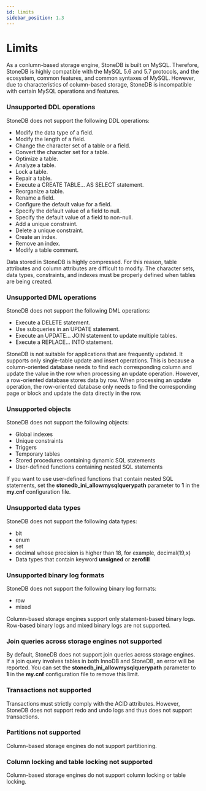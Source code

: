 ```yaml
---
id: limits
sidebar_position: 1.3
---
```


# Limits
As a conlumn-based storage engine, StoneDB is built on MySQL. Therefore, StoneDB is highly compatible with the MySQL 5.6 and 5.7 protocols, and the ecosystem, common features, and common syntaxes of MySQL. However, due to characteristics of column-based storage, StoneDB is incompatible with certain MySQL operations and features.
### Unsupported DDL operations
StoneDB does not support the following DDL operations:

- Modify the data type of a field.
- Modify the length of a field.
- Change the character set of a table or a field.
- Convert the character set for a table.
- Optimize a table.
- Analyze a table.
- Lock a table.
- Repair a table.
- Execute a CREATE TABLE… AS SELECT statement.
- Reorganize a table.
- Rename a field.
- Configure the default value for a field.
- Specify the default value of a field to null.
- Specify the default value of a field to non-null.
- Add a unique constraint.
- Delete a unique constraint.
- Create an index.
- Remove an index.
- Modify a table comment.

Data stored in StoneDB is highly compressed. For this reason, table attributes and column attributes are difficult to modify. The character sets, data types, constraints, and indexes must be properly defined when tables are being created.
### Unsupported DML operations
StoneDB does not support the following DML operations:

- Execute a DELETE statement.
- Use subqueries in an UPDATE statement.
- Execute an UPDATE… JOIN statement to update multiple tables.
- Execute a REPLACE… INTO statement.

StoneDB is not suitable for applications that are frequently updated. It supports only single-table update and insert operations. This is because a column-oriented database needs to find each corresponding column and update the value in the row when processing an update operation. However, a row-oriented database stores data by row. When processing an update operation, the row-oriented database only needs to find the corresponding page or block and update the data directly in the row.
### Unsupported objects
StoneDB does not support the following objects:

- Global indexes
- Unique constraints
- Triggers
- Temporary tables
- Stored procedures containing dynamic SQL statements
- User-defined functions containing nested SQL statements

If you want to use user-defined functions that contain nested SQL statements, set the **stonedb_ini_allowmysqlquerypath** parameter to **1** in the **my.cnf** configuration file.
### Unsupported data types

StoneDB does not support the following data types:

- bit
- enum
- set
- decimal whose precision is higher than 18, for example, decimal(19,x)
- Data types that contain keyword **unsigned** or **zerofill**
### Unsupported binary log formats

StoneDB does not support the following binary log formats:

- row
- mixed

Column-based storage engines support only statement-based binary logs. Row-based binary logs and mixed binary logs are not supported.
### Join queries across storage engines not supported
By default, StoneDB does not support join queries across storage engines. If a join query involves tables in both InnoDB and StoneDB, an error will be reported. You can set the **stonedb_ini_allowmysqlquerypath** parameter to **1** in the **my.cnf** configuration file to remove this limit.

### Transactions not supported

Transactions must strictly comply with the ACID attributes. However, StoneDB does not support redo and undo logs and thus does not support transactions.
### Partitions not supported

Column-based storage engines do not support partitioning.
### Column locking and table locking not supported

Column-based storage engines do not support column locking or table locking.